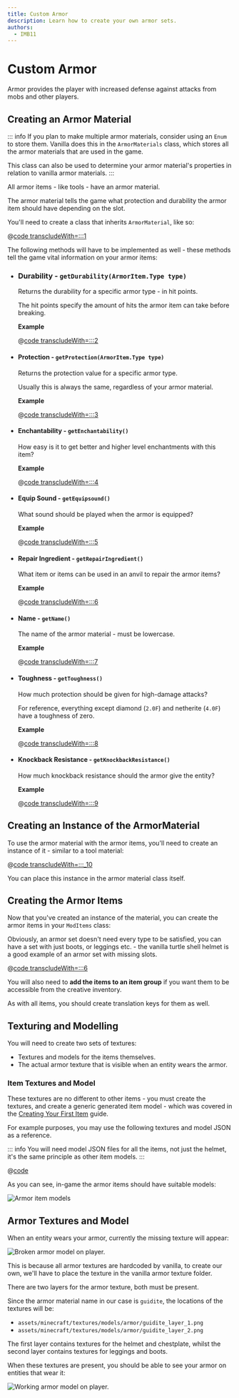```yaml
---
title: Custom Armor
description: Learn how to create your own armor sets.
authors:
  - IMB11
---
```


# Custom Armor

Armor provides the player with increased defense against attacks from mobs and other players.

## Creating an Armor Material

::: info
If you plan to make multiple armor materials, consider using an `Enum` to store them. Vanilla does this in the `ArmorMaterials` class, which stores all the armor materials that are used in the game.

This class can also be used to determine your armor material's properties in relation to vanilla armor materials.
:::

All armor items - like tools - have an armor material.

The armor material tells the game what protection and durability the armor item should have depending on the slot.

You'll need to create a class that inherits `ArmorMaterial`, like so:

@[code transcludeWith=:::1](@/reference/latest/src/main/java/com/example/docs/item/armor/GuiditeArmorMaterial.java)

The following methods will have to be implemented as well - these methods tell the game vital information on your armor items:

- ### Durability - `getDurability(ArmorItem.Type type)`

  Returns the durability for a specific armor type - in hit points.

  The hit points specify the amount of hits the armor item can take before breaking.

  **Example**

  @[code transcludeWith=:::2](@/reference/latest/src/main/java/com/example/docs/item/armor/GuiditeArmorMaterial.java)

- #### Protection - `getProtection(ArmorItem.Type type)`

  Returns the protection value for a specific armor type.

  Usually this is always the same, regardless of your armor material.

  **Example**

  @[code transcludeWith=:::3](@/reference/latest/src/main/java/com/example/docs/item/armor/GuiditeArmorMaterial.java)

- #### Enchantability - `getEnchantability()`

  How easy is it to get better and higher level enchantments with this item?

  **Example**

  @[code transcludeWith=:::4](@/reference/latest/src/main/java/com/example/docs/item/armor/GuiditeArmorMaterial.java)

- #### Equip Sound - `getEquipsound()`

  What sound should be played when the armor is equipped?

  **Example**

  @[code transcludeWith=:::5](@/reference/latest/src/main/java/com/example/docs/item/armor/GuiditeArmorMaterial.java)

- #### Repair Ingredient - `getRepairIngredient()`

  What item or items can be used in an anvil to repair the armor items?

  **Example**

  @[code transcludeWith=:::6](@/reference/latest/src/main/java/com/example/docs/item/armor/GuiditeArmorMaterial.java)

- #### Name - `getName()`

  The name of the armor material - must be lowercase.

  **Example**

  @[code transcludeWith=:::7](@/reference/latest/src/main/java/com/example/docs/item/armor/GuiditeArmorMaterial.java)

- #### Toughness - `getToughness()`

  How much protection should be given for high-damage attacks?

  For reference, everything except diamond (`2.0F`) and netherite (`4.0F`) have a toughness of zero.

  **Example**

  @[code transcludeWith=:::8](@/reference/latest/src/main/java/com/example/docs/item/armor/GuiditeArmorMaterial.java)

- #### Knockback Resistance - `getKnockbackResistance()`

  How much knockback resistance should the armor give the entity?

  **Example**

  @[code transcludeWith=:::9](@/reference/latest/src/main/java/com/example/docs/item/armor/GuiditeArmorMaterial.java)

## Creating an Instance of the ArmorMaterial

To use the armor material with the armor items, you'll need to create an instance of it - similar to a tool material:

@[code transcludeWith=:::_10](@/reference/latest/src/main/java/com/example/docs/item/armor/GuiditeArmorMaterial.java)

You can place this instance in the armor material class itself.

## Creating the Armor Items

Now that you've created an instance of the material, you can create the armor items in your `ModItems` class:

Obviously, an armor set doesn't need every type to be satisfied, you can have a set with just boots, or leggings etc. - the vanilla turtle shell helmet is a good example of an armor set with missing slots.

@[code transcludeWith=:::6](@/reference/latest/src/main/java/com/example/docs/item/ModItems.java)

You will also need to **add the items to an item group** if you want them to be accessible from the creative inventory.

As with all items, you should create translation keys for them as well.

## Texturing and Modelling

You will need to create two sets of textures:

- Textures and models for the items themselves.
- The actual armor texture that is visible when an entity wears the armor.

### Item Textures and Model

These textures are no different to other items - you must create the textures, and create a generic generated item model - which was covered in the [Creating Your First Item](./first-item.md#adding-a-texture-and-model) guide.

For example purposes, you may use the following textures and model JSON as a reference.

<DownloadEntry type="Item Textures" visualURL="/assets/develop/items/armor_0.png" downloadURL="/assets/develop/items/example_armor_item_textures.zip" />

::: info
You will need model JSON files for all the items, not just the helmet, it's the same principle as other item models.
:::

@[code](@/reference/latest/src/main/resources/assets/fabric-docs-reference/models/item/guidite_helmet.json)

As you can see, in-game the armor items should have suitable models:

![Armor item models](/assets/develop/items/armor_1.png)

## Armor Textures and Model

When an entity wears your armor, currently the missing texture will appear:

![Broken armor model on player.](/assets/develop/items/armor_2.png)

This is because all armor textures are hardcoded by vanilla, to create our own, we'll have to place the texture in the vanilla armor texture folder.

There are two layers for the armor texture, both must be present.

Since the armor material name in our case is `guidite`, the locations of the textures will be:

- `assets/minecraft/textures/models/armor/guidite_layer_1.png`
- `assets/minecraft/textures/models/armor/guidite_layer_2.png`

<DownloadEntry type="Armor Model Textures" noVisualURL="true" downloadURL="/assets/develop/items/example_armor_layer_textures.zip" />

The first layer contains textures for the helmet and chestplate, whilst the second layer contains textures for leggings and boots.

When these textures are present, you should be able to see your armor on entities that wear it:

![Working armor model on player.](/assets/develop/items/armor_3.png)
